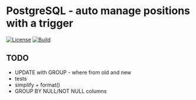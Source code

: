 # PostgreSQL - auto manage positions with a trigger

[![License](https://img.shields.io/badge/license-BSD-blue.svg)](https://github.com/forrest79/pgsql-triggerposition/blob/master/LICENSE.md)
[![Build](https://github.com/forrest79/PgSQL-TriggerPosition/actions/workflows/build.yml/badge.svg?branch=master)](https://github.com/forrest79/PgSQL-TriggerPosition/actions/workflows/build.yml)

## TODO

- UPDATE with GROUP - where from old and new
- tests
- simplify + format()
- GROUP BY NULL/NOT NULL columns

